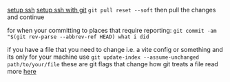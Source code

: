 [setup ssh](https://docs.github.com/en/authentication/connecting-to-github-with-ssh/generating-a-new-ssh-key-and-adding-it-to-the-ssh-agent)
[setup ssh with git](https://superuser.com/questions/232373/how-to-tell-git-which-private-key-to-use)
`git pull reset --soft` then pull the changes and continue


for when your committing to places that require reporting:
    `git commit -am "$(git rev-parse --abbrev-ref HEAD) what i did`

if you have a file that you need to change i.e. a vite config or something and 
    its only for your machine use `git update-index --assume-unchanged path/to/your/file`
    these are git flags that change how git treats a file read more [here](https://git-scm.com/docs/git-update-index)

